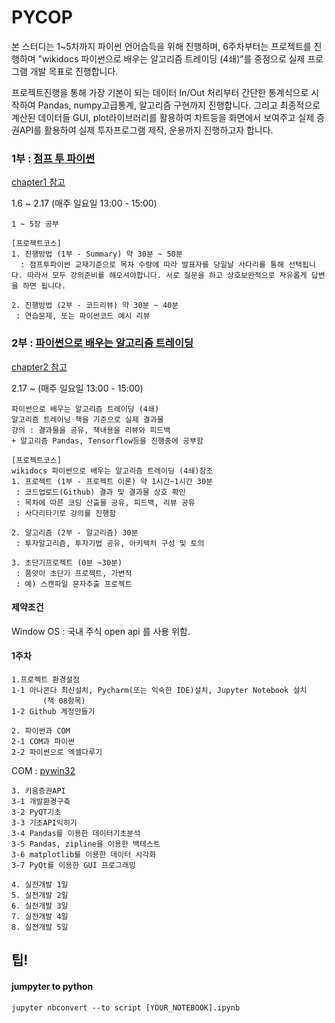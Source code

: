 # PYCOP

본 스터디는 1~5차까지 파이썬 언어습득을 위해 진행하며, 6주차부터는 프로젝트를 진행하며 "wikidocs 파이썬으로 배우는 알고리즘 트레이딩 (4쇄)”를 중점으로 실제 프로그램 개발 목표로 진행합니다.

프로젝트진행을 통해 가장 기본이 되는 데이터 In/Out 처리부터 간단한 통계식으로 시작하여 Pandas, numpy고급통계, 알고리즘 구현까지 진행합니다. 그리고 최종적으로 계산된 데이터들  GUI, plot라이브러리를 활용하여 차트등을 화면에서 보여주고 실제 증권API를 활용하여 실제 투자프로그램 제작, 운용까지 진행하고자 합니다.



### 1부 : [점프 투 파이썬](https://wikidocs.net/book/1)
[chapter1 참고](./chapter1)

1.6 ~ 2.17 (매주 일요일 13:00 - 15:00)

```
1 ~ 5장 공부

[프로젝트코스]
1. 진행방법 (1부 - Summary) 약 30분 ~ 50분
  : 점프투파이썬 교재기준으로 목차 수량에 따라 발표자를 당일날 사다리를 통해 선택됩니다. 따라서 모두 강의준비를 해오셔야합니다. 서로 질문을 하고 상호보완적으로 자유롭게 답변을 하면 됩니다. 

2. 진행방법 (2부 - 코드리뷰) 약 30분 ~ 40분
 : 연습문제, 또는 파이썬코드 예시 리뷰
```



### 2부 : [파이썬으로 배우는 알고리즘 트레이딩](https://wikidocs.net/book/110)
[chapter2 참고](./chapter2)

2.17 ~ (매주 일요일 13:00 - 15:00)

```
파이썬으로 배우는 알고리즘 트레이딩 (4쇄)
알고리즘 트레이닝 책을 기준으로 실제 결과물
강의 : 결과물을 공유, 책내용을 리뷰와 피드백
+ 알고리즘 Pandas, Tensorflow등을 진행중에 공부함

[프로젝트코스]
wikidocs 파이썬으로 배우는 알고리즘 트레이딩 (4쇄)참조
1. 프로젝트 (1부 - 프로젝트 이론) 약 1시간~1시간 30분
 : 코드업로드(Github) 결과 및 결과물 상호 확인 
 : 목차에 따른 코딩 산출물 공유, 피드백, 리뷰 공유
 : 사다리타기로 강의를 진행함 

2. 알고리즘 (2부 - 알고리즘) 30분
 : 투자알고리즘, 투자기법 공유, 아키텍처 구성 및 토의 

3. 초단기프로젝트 (0분 ~30분)
 : 품앗이 초단기 프로젝트, 가변적
 : 예) 스캔파일 문자추출 프로젝트
```



#### 제약조건

Window OS : 국내 주식 open api 를 사용 위함.



#### 1주차 

```
1.프로젝트 환경설정
1-1 아나콘다 최신설치, Pycharm(또는 익숙한 IDE)설치, Jupyter Notebook 설치
       (책 08항목)
1-2 Github 계정만들기

2. 파이썬과 COM
2-1 COM과 파이썬
2-2 파이썬으로 엑셀다루기
```



COM : [pywin32](https://github.com/mhammond/pywin32)





```
3. 키움증권API
3-1 개발환경구축
3-2 PyQT기초
3-3 기초API익히기
3-4 Pandas를 이용한 데이터기초분석
3-5 Pandas, zipline을 이용한 백테스트
3-6 matplotlib를 이용한 데이터 시각화
3-7 PyQt를 이용한 GUI 프로그래밍

4. 실전개발 1일
5. 실전개발 2일
6. 실전개발 3일
7. 실전개발 4일
8. 실전개발 5일
```









## 팁!

#### jumpyter to python

```
jupyter nbconvert --to script [YOUR_NOTEBOOK].ipynb
```

